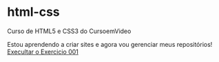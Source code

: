 # html-css
 Curso de HTML5 e CSS3 do CursoemVideo

Estou aprendendo a criar sites e agora vou gerenciar meus repositórios!
<a href="https://henriquedeamorim.github.io/html-css/1.exercicios/001-ola-mundo/"> Execultar o Exercicio 001</a>